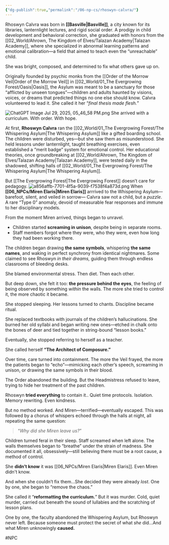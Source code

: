 ```yaml
---
{"dg-publish":true,"permalink":"/06-np-cs/rhoswyn-calvra/"}
---
```


Rhoswyn Calvra was born in **[[Basville\|Basville]]**, a city known for its libraries, lanternlight lectures, and rigid social order. A prodigy in child development and behavioral correction, she graduated with honors from the [[02_World/Ahrown, The Kingdom of Elves/Talazan Academy\|Talazan Academy]], where she specialized in abnormal learning patterns and emotional calibration—a field that aimed to teach even the “unreachable” child.

She was bright, composed, and determined to fix what others gave up on.

Originally founded by psychic monks from the [[Order of the Morrow Veil\|Order of the Morrow Veil]] in [[02_World/01_The Evergrowing Forest/Oasis\|Oasis]], the Asylum was meant to be a sanctuary for those “afflicted by unseen tongues”—children and adults haunted by visions, voices, or dreams that predicted things no one else should know. Calvra volunteered to lead it. She called it her “*final thesis made flesh.*”

![ChatGPT Image Jul 29, 2025, 05_46_58 PM.png](/img/user/Items/Non-Magical/ChatGPT%20Image%20Jul%2029,%202025,%2005_46_58%20PM.png)
She arrived with a curriculum. With order. With hope.

At first, **Rhoswyn Calvra** ran the [[02_World/01_The Evergrowing Forest/The Whispering Asylum\|The Whispering Asylum]] like a gifted boarding school. The children were disturbed, yes—but she saw them as misunderstood. She held lessons under lanternlight, taught breathing exercises, even established a “merit badge” system for emotional control. Her educational theories, once groundbreaking at [[02_World/Ahrown, The Kingdom of Elves/Talazan Academy\|Talazan Academy]], were tested daily in the shadowed, shifting halls of [[02_World/01_The Evergrowing Forest/The Whispering Asylum\|The Whispering Asylum]].

But [[The Evergrowing Forest\|The Evergrowing Forest]] doesn’t care for pedagogy.
![a856affb-7701-4f5a-9039-f7538f4a873d.png](/img/user/Items/Non-Magical/a856affb-7701-4f5a-9039-f7538f4a873d.png)
When **[[06_NPCs/Miren Elaris\|Miren Elaris]]** arrrived to the Whispering Asylum—barefoot, silent, and veiled in sorrow— Calvra saw not a child, but a _puzzle_. A rare “Type 0” anomaly, devoid of measurable fear responses and immune to her disciplinary models.

From the moment Miren arrived, things began to unravel.

- Children started **screaming in unison**, despite being in separate rooms.
- Staff members forgot where they were, who they were, even how long they had been working there.

The children began drawing **the same symbols**, whispering **the same names**, and waking in perfect synchrony from identical nightmares. Some claimed to see Rhoswyn _in their dreams,_ guiding them through endless classrooms of bleeding desks.

She blamed environmental stress. Then diet. Then each other.

But deep down, she felt it too: **the pressure behind the eyes**, the feeling of being observed by something _within_ the walls. The more she tried to control it, the more chaotic it became.

She stopped sleeping. Her lessons turned to chants. Discipline became ritual.

She replaced textbooks with journals of the children’s hallucinations. She burned her old syllabi and began writing new ones—etched in chalk onto the bones of deer and tied together in string-bound “lesson books.”

Eventually, she stopped referring to herself as a teacher.

She called herself **“The Architect of Composure.”**

Over time, care turned into containment. The more the Veil frayed, the more the patients began to “echo”—mimicking each other’s speech, screaming in unison, or drawing the same symbols in their blood.

The Order abandoned the building. But the Headmistress refused to leave, trying to hide her treatment of the past children.

Rhoswyn **tried everything** to contain it.. Quiet time protocols. Isolation. Memory rewriting. Even kindness.

But no method worked. And Miren—terrified—eventually escaped. This was followed by a chorus of whispers echoed through the halls at night, all repeating the same question:
> “_Why did she Miren leave us?_”

Children turned feral in their sleep. Staff screamed when left alone. The walls themselves began to “breathe” under the strain of madness. She documented it all, obsessively—still believing there must be a root cause, a method of control.  

She **didn’t know** it was [[06_NPCs/Miren Elaris\|Miren Elaris]]. Even Miren didn't know.

And when she couldn’t fix them…She decided they were already _lost_. One by one, she began to “remove the chaos.”

She called it “**reformatting the curriculum.**” But it was murder. Cold, quiet murder, carried out beneath the sound of lullabies and the scratching of lesson plans.

One by one, the faculty abandoned the Whispering Asylum, but Rhoswyn never left. Because someone must protect the secret of what _she_ did...And what Miren unknowingly **caused.**

#NPC 